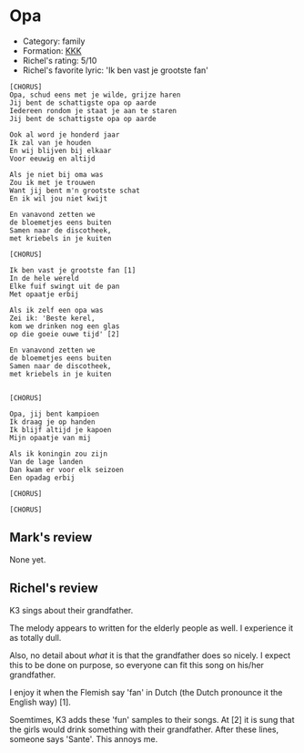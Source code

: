 # Opa

 * Category: family
 * Formation: [KKK](Kkk.md)
 * Richel's rating: 5/10
 * Richel's favorite lyric: 'Ik ben vast je grootste fan'

```
[CHORUS]
Opa, schud eens met je wilde, grijze haren
Jij bent de schattigste opa op aarde
Iedereen rondom je staat je aan te staren
Jij bent de schattigste opa op aarde

Ook al word je honderd jaar
Ik zal van je houden
En wij blijven bij elkaar
Voor eeuwig en altijd

Als je niet bij oma was
Zou ik met je trouwen
Want jij bent m'n grootste schat
En ik wil jou niet kwijt

En vanavond zetten we 
de bloemetjes eens buiten
Samen naar de discotheek, 
met kriebels in je kuiten

[CHORUS]

Ik ben vast je grootste fan [1]
In de hele wereld
Elke fuif swingt uit de pan
Met opaatje erbij

Als ik zelf een opa was
Zei ik: 'Beste kerel,
kom we drinken nog een glas
op die goeie ouwe tijd' [2]

En vanavond zetten we 
de bloemetjes eens buiten
Samen naar de discotheek, 
met kriebels in je kuiten


[CHORUS]

Opa, jij bent kampioen
Ik draag je op handen
Ik blijf altijd je kapoen
Mijn opaatje van mij

Als ik koningin zou zijn
Van de lage landen
Dan kwam er voor elk seizoen
Een opadag erbij

[CHORUS]

[CHORUS]
```

## Mark's review

None yet.

## Richel's review

K3 sings about their grandfather.

The melody appears to written for the elderly people as well. I experience it as totally dull.

Also, no detail about *what* it is that the grandfather does so nicely. I expect this to be done on purpose,
so everyone can fit this song on his/her grandfather. 

I enjoy it when the Flemish say 'fan' in Dutch (the Dutch pronounce it the English way) [1].

Soemtimes, K3 adds these 'fun' samples to their songs. At [2] it is sung that the girls would drink something with
their grandfather. After these lines, someone says 'Sante'. This annoys me.
